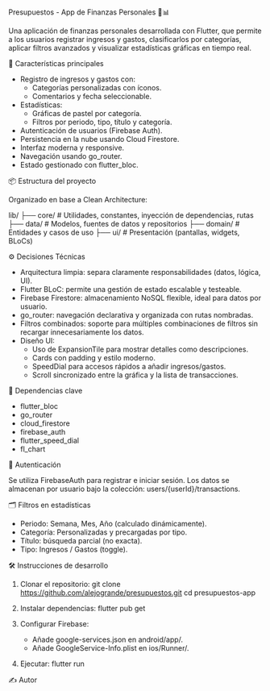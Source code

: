 
Presupuestos - App de Finanzas Personales 💸📊

Una aplicación de finanzas personales desarrollada con Flutter, que permite a los usuarios registrar ingresos y gastos, clasificarlos por categorías, aplicar filtros avanzados y visualizar estadísticas gráficas en tiempo real.

🚀 Características principales

- Registro de ingresos y gastos con:
  - Categorías personalizadas con íconos.
  - Comentarios y fecha seleccionable.
- Estadísticas:
  - Gráficas de pastel por categoría.
  - Filtros por periodo, tipo, título y categoría.
- Autenticación de usuarios (Firebase Auth).
- Persistencia en la nube usando Cloud Firestore.
- Interfaz moderna y responsive.
- Navegación usando go_router.
- Estado gestionado con flutter_bloc.

📦 Estructura del proyecto

Organizado en base a Clean Architecture:

lib/
├── core/              # Utilidades, constantes, inyección de dependencias, rutas
├── data/              # Modelos, fuentes de datos y repositorios
├── domain/            # Entidades y casos de uso
├── ui/                # Presentación (pantallas, widgets, BLoCs)

⚙️ Decisiones Técnicas

- Arquitectura limpia: separa claramente responsabilidades (datos, lógica, UI).
- Flutter BLoC: permite una gestión de estado escalable y testeable.
- Firebase Firestore: almacenamiento NoSQL flexible, ideal para datos por usuario.
- go_router: navegación declarativa y organizada con rutas nombradas.
- Filtros combinados: soporte para múltiples combinaciones de filtros sin recargar innecesariamente los datos.
- Diseño UI:
  - Uso de ExpansionTile para mostrar detalles como descripciones.
  - Cards con padding y estilo moderno.
  - SpeedDial para accesos rápidos a añadir ingresos/gastos.
  - Scroll sincronizado entre la gráfica y la lista de transacciones.

🔧 Dependencias clave

- flutter_bloc
- go_router
- cloud_firestore
- firebase_auth
- flutter_speed_dial
- fl_chart


🔐 Autenticación

Se utiliza FirebaseAuth para registrar e iniciar sesión. Los datos se almacenan por usuario bajo la colección:
users/{userId}/transactions.

🗂️ Filtros en estadísticas

- Periodo: Semana, Mes, Año (calculado dinámicamente).
- Categoría: Personalizadas y precargadas por tipo.
- Título: búsqueda parcial (no exacta).
- Tipo: Ingresos / Gastos (toggle).

🛠️ Instrucciones de desarrollo

1. Clonar el repositorio:
   git clone https://github.com/alejogrande/presupuestos.git
   cd presupuestos-app

2. Instalar dependencias:
   flutter pub get

3. Configurar Firebase:
   - Añade google-services.json en android/app/.
   - Añade GoogleService-Info.plist en ios/Runner/.

4. Ejecutar:
   flutter run

✍️ Autor
